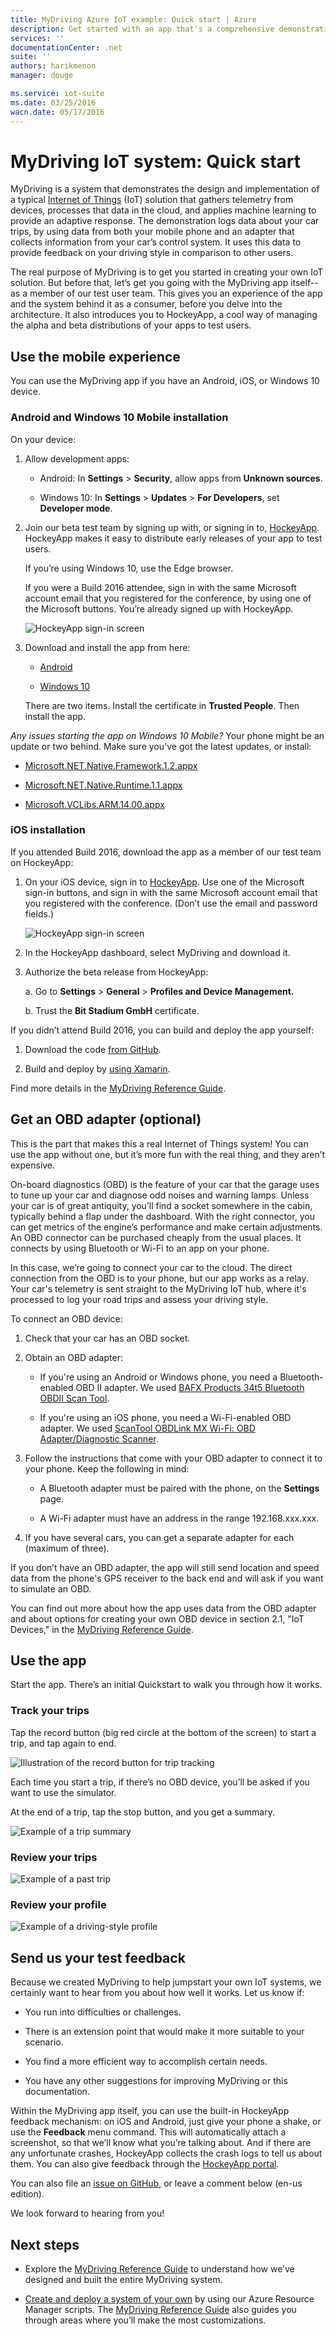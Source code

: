 ```yaml
---
title: MyDriving Azure IoT example: Quick start | Azure
description: Get started with an app that's a comprehensive demonstration of how to architect an IoT system by using Azure, including Stream Analytics, Machine Learning, and Event Hubs.
services: ''
documentationCenter: .net
suite: ''
authors: harikmenon
manager: douge

ms.service: iot-suite
ms.date: 03/25/2016
wacn.date: 05/17/2016
---
```


# MyDriving IoT system: Quick start

MyDriving is a system that demonstrates the design and implementation of a typical [Internet of Things](./iot-suite-overview.md) (IoT) solution that gathers telemetry from devices, processes that data in the cloud, and applies machine learning to provide an adaptive response. The demonstration logs data about your car trips, by using data from both your mobile phone and an adapter that collects information from your car’s control system. It uses this data to provide feedback on your driving style in comparison to other users.

The real purpose of MyDriving is to get you started in creating your own IoT solution. But before that, let’s get you going with the MyDriving app itself--as a member of our test user team. This gives you an experience of the app and the system behind it as a consumer, before you delve into the architecture. It also introduces you to HockeyApp, a cool way of managing the alpha and beta distributions of your apps to test users.

## Use the mobile experience

You can use the MyDriving app if you have an Android, iOS, or Windows 10 device.

### Android and Windows 10 Mobile installation

On your device:

1.  Allow development apps:

    -   Android: In **Settings** > **Security**, allow apps from **Unknown sources**.

    -   Windows 10: In **Settings** > **Updates** > **For Developers**, set **Developer mode**.

2.  Join our beta test team by signing up with, or signing in to, [HockeyApp](https://rink.hockeyapp.net). HockeyApp makes it easy to distribute early releases of your app to test users.

    If you’re using Windows 10, use the Edge browser.

    If you were a Build 2016 attendee, sign in with the same Microsoft account email that you registered for the conference, by using one of the Microsoft buttons. You’re already signed up with HockeyApp.

    ![HockeyApp sign-in screen](./media/iot-solution-get-started/image1.png)

3.  Download and install the app from here:

    -   [Android](http://rink.io/spMyDrivingAndroid)

    -   [Windows 10](http://rink.io/spMyDrivingUWP)

    There are two items. Install the certificate in **Trusted People**. Then install the app.

*Any issues starting the app on Windows 10 Mobile?* Your phone might be an update or two behind. Make sure you've got the latest updates, or install:

 - [Microsoft.NET.Native.Framework.1.2.appx](https://download.hockeyapp.net/packages/win10/Microsoft.NET.Native.Framework.1.2.appx) 

 - [Microsoft.NET.Native.Runtime.1.1.appx](https://download.hockeyapp.net/packages/win10/Microsoft.NET.Native.Runtime.1.1.appx) 

 - [Microsoft.VCLibs.ARM.14.00.appx](https://download.hockeyapp.net/packages/win10/Microsoft.VCLibs.ARM.14.00.appx)

### iOS installation

If you attended Build 2016, download the app as a member of our test team on HockeyApp:

1.  On your iOS device, sign in to [HockeyApp](https://rink.hockeyapp.net).
    Use one of the Microsoft sign-in buttons, and sign in with the same Microsoft account email that you registered with the conference. (Don’t use the email and password fields.)

    ![HockeyApp sign-in screen](./media/iot-solution-get-started/image1.png)

2.  In the HockeyApp dashboard, select MyDriving and download it.

3.  Authorize the beta release from HockeyApp:

    a. Go to **Settings** > **General** > **Profiles and Device Management.**

    b. Trust the **Bit Stadium GmbH** certificate.

If you didn’t attend Build 2016, you can build and deploy the app yourself:

1.   Download the code [from GitHub].

2.   Build and deploy by [using Xamarin].

Find more details in the [MyDriving Reference Guide](http://aka.ms/mydrivingdocs).

## Get an OBD adapter (optional)

This is the part that makes this a real Internet of Things system! You can use the app without one, but it’s more fun with the real thing, and they aren’t expensive.

On-board diagnostics (OBD) is the feature of your car that the garage uses to tune up your car and diagnose odd noises and warning lamps. Unless your car is of great antiquity, you’ll find a socket somewhere in the cabin, typically behind a flap under the dashboard. With the right connector, you can get metrics of the engine’s performance and make certain adjustments. An OBD connector can be purchased cheaply from the usual places. It connects by using Bluetooth or Wi-Fi to an app on your phone.

In this case, we’re going to connect your car to the cloud. The direct connection from the OBD is to your phone, but our app works as a relay. Your car's telemetry is sent straight to the MyDriving IoT hub, where it's processed to log your road trips and assess your driving style.

To connect an OBD device:

1.  Check that your car has an OBD socket.

2.  Obtain an OBD adapter:

    -   If you're using an Android or Windows phone, you need a Bluetooth-enabled OBD II adapter. We used [BAFX Products 34t5 Bluetooth OBDII Scan Tool].

    -   If you're using an iOS phone, you need a Wi-Fi-enabled OBD adapter. We used [ScanTool OBDLink MX Wi-Fi: OBD Adapter/Diagnostic Scanner].

3.  Follow the instructions that come with your OBD adapter to connect it to your phone. Keep the following in mind:

    -   A Bluetooth adapter must be paired with the phone, on the **Settings** page.

    -   A Wi-Fi adapter must have an address in the range 192.168.xxx.xxx.

4.  If you have several cars, you can get a separate adapter for each (maximum of three).

If you don’t have an OBD adapter, the app will still send location and speed data from the phone's GPS receiver to the back end and will ask if you want to simulate an OBD.

You can find out more about how the app uses data from the OBD adapter and about options for creating your own OBD device in section 2.1, "IoT Devices," in the [MyDriving Reference Guide](http://aka.ms/mydrivingdocs).

## Use the app

Start the app. There’s an initial Quickstart to walk you through how it works.

### Track your trips

Tap the record button (big red circle at the bottom of the screen) to start a trip, and tap again to end.

![Illustration of the record button for trip tracking](./media/iot-solution-get-started/image2.png)

Each time you start a trip, if there’s no OBD device, you’ll be asked if you want to use the simulator.

At the end of a trip, tap the stop button, and you get a summary.

![Example of a trip summary](./media/iot-solution-get-started/image3.png)

### Review your trips

![Example of a past trip](./media/iot-solution-get-started/image4.png)

### Review your profile

![Example of a driving-style profile](./media/iot-solution-get-started/image5.png)

## Send us your test feedback

Because we created MyDriving to help jumpstart your own IoT systems, we certainly want to hear from you about how well it works. Let us know if:

- You run into difficulties or challenges.

- There is an extension point that would make it more suitable to your scenario.

- You find a more efficient way to accomplish certain needs.

- You have any other suggestions for improving MyDriving or this documentation.

Within the MyDriving app itself, you can use the built-in HockeyApp feedback mechanism: on iOS and Android, just give your phone a shake, or use the **Feedback** menu command. This will automatically attach a screenshot, so that we’ll know what you’re talking about. And if there are any unfortunate crashes, HockeyApp collects the crash logs to tell us about them. You can also give feedback through the [HockeyApp portal].

You can also file an [issue on GitHub], or leave a comment below (en-us edition).

We look forward to hearing from you!

## Next steps

-   Explore the [MyDriving Reference Guide](http://aka.ms/mydrivingdocs) to understand how we’ve designed and built the entire MyDriving system.

-   [Create and deploy a system of your own](./iot-solution-build-system.md) by using our Azure Resource Manager scripts. The [MyDriving Reference Guide](http://aka.ms/mydrivingdocs) also guides you through areas where you’ll make the most customizations.

  [from GitHub]: https://github.com/Azure-Samples/MyDriving
  [using Xamarin]: https://developer.xamarin.com/guides/ios/getting_started/installation/
  [BAFX Products 34t5 Bluetooth OBDII Scan Tool]: http://www.amazon.com/gp/product/B005NLQAHS
  [ScanTool OBDLink MX Wi-Fi: OBD Adapter/Diagnostic Scanner]: http://www.amazon.com/gp/product/B00OCYXTYY/ref=s9_simh_gw_g263_i1_r?pf_rd_m=ATVPDKIKX0DER&pf_rd_s=desktop-2&pf_rd_r=1MWRMKXK4KK9VYMJ44MP
  [HockeyApp portal]: https://rink.hockeyapp.org
  [issue on GitHub]: https://github.com/Azure-Samples/MyDriving/issues